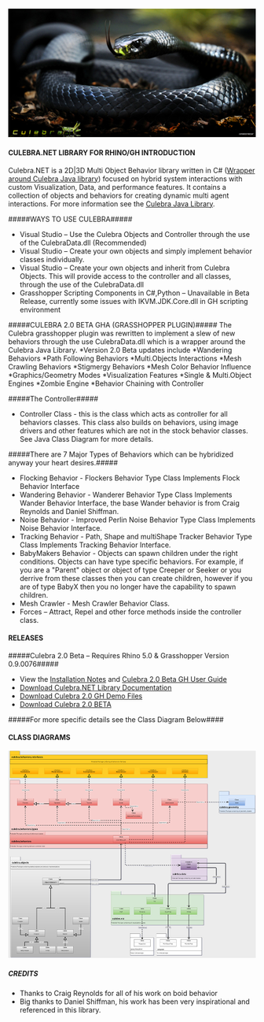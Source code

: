 ![IMAGE](images/Culebra_2.0_B.jpg)

#### CULEBRA.NET LIBRARY FOR RHINO/GH INTRODUCTION ####
Culebra.NET is a 2D|3D Multi Object Behavior library written in C# ([Wrapper around Culebra Java library](https://github.com/elQuixote/Culebra_Java)) focused on hybrid system interactions with custom Visualization, Data, and performance features. It contains a collection of objects and behaviors for creating dynamic multi agent interactions. For more information see the [Culebra Java Library](https://github.com/elQuixote/Culebra_Java).

#####WAYS TO USE CULEBRA#####
* Visual Studio – Use the Culebra Objects and Controller through the use of the CulebraData.dll (Recommended)
* Visual Studio – Create your own objects and simply implement behavior classes individually. 
* Visual Studio – Create your own objects and inherit from Culebra Objects. This will provide access to the controller and all classes, through the use of the CulebraData.dll
* Grasshopper Scripting Components in C#,Python – Unavailable in Beta Release, currently some issues with IKVM.JDK.Core.dll in GH scripting environment

#####CULEBRA 2.0 BETA GHA (GRASSHOPPER PLUGIN)#####
The Culebra grasshopper plugin was rewritten to implement a slew of new behaviors through the use CulebraData.dll which is a wrapper around the Culebra Java Library.
*Version 2.0 Beta updates include
*Wandering Behaviors
*Path Following Behaviors
*Multi.Objects Interactions
*Mesh Crawling Behaviors
*Stigmergy Behaviors
*Mesh Color Behavior Influence
*Graphics/Geometry Modes
*Visualization Features
*Single & Multi.Object Engines
*Zombie Engine
*Behavior Chaining with Controller

#####The Controller#####
* Controller Class - this is the class which acts as controller for all behaviors classes. This class also builds on behaviors, using image drivers and other features which are not in the stock behavior classes. See Java Class Diagram for more details.

#####There are 7 Major Types of Behaviors which can be hybridized anyway your heart desires.#####
* Flocking Behavior - Flockers Behavior Type Class Implements Flock Behavior Interface
* Wandering Behavior - Wanderer Behavior Type Class Implements Wander Behavior Interface, the base Wander behavior is from Craig Reynolds and Daniel Shiffman.
* Noise Behavior - Improved Perlin Noise Behavior Type Class Implements Noise Behavior Interface. 
* Tracking Behavior - Path, Shape and multiShape Tracker Behavior Type Class Implements Tracking Behavior Interface. 
* BabyMakers Behavior - Objects can spawn children under the right conditions. Objects can have type specific behaviors. For example, if you are a "Parent" object or object of type Creeper or Seeker or you derrive from these classes then you can create children, however if you are of type BabyX then you no longer have the capability to spawn children.
* Mesh Crawler - Mesh Crawler Behavior Class. 
* Forces – Attract, Repel and other force methods inside the controller class.

#### RELEASES ####

#####Culebra 2.0 Beta – Requires Rhino 5.0 & Grasshopper Version 0.9.0076#####
* View the [Installation Notes](http://culebra.technology/Culebra_2.0_InstallationNotes.pdf) and [Culebra 2.0 Beta GH User Guide](http://culebra.technology/Culebra_2.0_UserGuide.pdf)
* [Download Culebra.NET Library Documentation](http://www.food4rhino.com/app/culebra) 
* [Download Culebra 2.0 GH Demo Files](http://www.food4rhino.com/app/culebra) 
* [Download Culebra 2.0 BETA](http://www.food4rhino.com/app/culebra) 

#####For more specific details see the Class Diagram Below####

#### CLASS DIAGRAMS ####
[![IMAGE](images/Culebra_ClassDiagram_Small.jpg)](http://www.culebra.technology/culebra-1/Culebra_ClassDiagram.jpg)

##### CREDITS #####

* Thanks to Craig Reynolds for all of his work on boid behavior
* Big thanks to Daniel Shiffman, his work has been very inspirational and referenced in this library.
